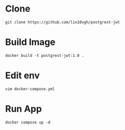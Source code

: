 # Clone

`git clone https://github.com/lin10vgh/postgrest-jwt`

# Build Image
`docker build -t postgrest-jwt:1.0 .`

# Edit env
`vim docker-compose.yml`

# Run App
`docker compose up -d`

